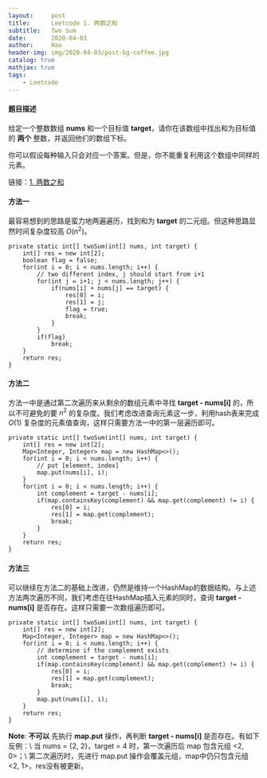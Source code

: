 ```yaml
---
layout:     post
title:      Leetcode 1. 两数之和
subtitle:   Two Sum
date:       2020-04-03
author:     Hao
header-img: img/2020-04-03/post-bg-coffee.jpg
catalog: true
mathjax: true
tags:
    - Leetcode
---
```


#### 题目描述

给定一个整数数组 **nums** 和一个目标值 **target**，请你在该数组中找出和为目标值的 **两个** 整数，并返回他们的数组下标。

你可以假设每种输入只会对应一个答案。但是，你不能重复利用这个数组中同样的元素。

链接：[1. 两数之和](https://leetcode-cn.com/problems/two-sum)

#### 方法一

最容易想到的思路是蛮力地两遍遍历，找到和为 **target** 的二元组。但这种思路显然时间复杂度较高 $O(n^2)$。

```
private static int[] twoSum(int[] nums, int target) {
    int[] res = new int[2];
    boolean flag = false;
    for(int i = 0; i < nums.length; i++) {
        // two different index, j should start from i+1
        for(int j = i+1; j < nums.length; j++) {
            if(nums[i] + nums[j] == target) {
                res[0] = i; 
                res[1] = j;
                flag = true;
                break;
            }
        }
        if(flag)
            break;
    }
    return res; 
}     
```

#### 方法二

方法一中是通过第二次遍历来从剩余的数组元素中寻找 **target - nums[i]** 的，所以不可避免的要 $n^2$ 的复杂度。我们考虑改进查询元素这一步，利用hash表来完成 $O(1)$ 复杂度的元素值查询，这样只需要方法一中的第一层遍历即可。

```
private static int[] twoSum(int[] nums, int target) {
    int[] res = new int[2];
    Map<Integer, Integer> map = new HashMap<>();
    for(int i = 0; i < nums.length; i++) {
        // put [element, index]
        map.put(nums[i], i);
    }
    for(int i = 0; i < nums.length; i++) {
        int complement = target - nums[i];
        if(map.containsKey(complement) && map.get(complement) != i) {
            res[0] = i;
            res[1] = map.get(complement);
            break;
        }
    }
    return res;
}
```

#### 方法三

可以继续在方法二的基础上改进，仍然是维持一个HashMap的数据结构。与上述方法两次遍历不同，我们考虑在往HashMap插入元素的同时，查询 **target - nums[i]** 是否存在。这样只需要一次数组遍历即可。

```
private static int[] twoSum(int[] nums, int target) {
    int[] res = new int[2];
    Map<Integer, Integer> map = new HashMap<>();
    for(int i = 0; i < nums.length; i++) {
        // determine if the complement exists
        int complement = target - nums[i];
        if(map.containsKey(complement) && map.get(complement) != i) {
            res[0] = i;
            res[1] = map.get(complement);
            break;
        }
        map.put(nums[i], i);
    }
    return res;
}
```

**Note**: 
**不可以** 先执行 **map.put** 操作，再判断 **target - nums[i]** 是否存在。有如下反例：\\
当 nums = {2, 2}，target = 4 时，第一次遍历后 map 包含元组 <2, 0>；\\
第二次遍历时，先进行 map.put 操作会覆盖元组，map中仍只包含元组 <2, 1>，res没有被更新。